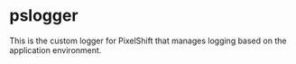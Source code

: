 # pslogger
This is the custom logger for PixelShift that manages logging based on the application environment.
